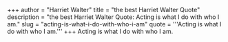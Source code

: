 +++
author = "Harriet Walter"
title = "the best Harriet Walter Quote"
description = "the best Harriet Walter Quote: Acting is what I do with who I am."
slug = "acting-is-what-i-do-with-who-i-am"
quote = '''Acting is what I do with who I am.'''
+++
Acting is what I do with who I am.

